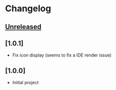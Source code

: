 # Changelog

## [Unreleased]

[Unreleased]: https://github.com/Lemick/hoverfly-ui/commits

## [1.0.1]

- Fix icon display (seems to fix a IDE render issue)

## [1.0.0]

- Initial project
